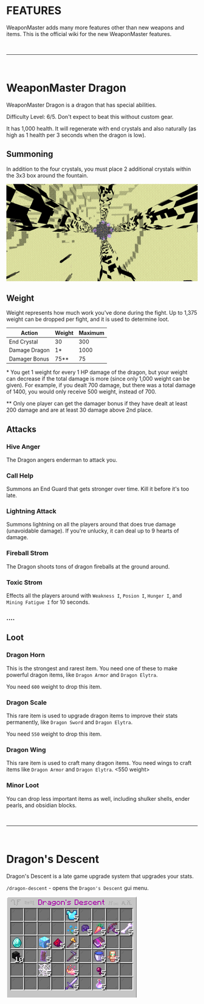 # FEATURES

WeaponMaster adds many more features other than new weapons and items. This is the official wiki for the new WeaponMaster features.

<br/>

---

<br/>

# WeaponMaster Dragon

WeaponMaster Dragon is a dragon that has special abilities. 

Difficulty Level: 6/5. Don't expect to beat this without custom gear.

It has 1,000 health. It will regenerate with end crystals and also naturally (as high as 1 health per 3 seconds when the dragon is low).

## Summoning

In addition to the four crystals, you must place 2 additional crystals within the 3x3 box around the fountain.

![](assets/dragon/dragon_summon.png)

## Weight

Weight represents how much work you've done during the fight. Up to 1,375 weight can be dropped per fight, and it is used to determine loot.

| **Action**        | Weight | Maximum |
| --- | --- | --- |
| End Crystal       | 30     | 300 |
| Damage Dragon     | 1\*    | 1000 |
| Damager Bonus     | 75\*\* | 75 |

\* You get 1 weight for every 1 HP damage of the dragon, but your weight can decrease if the total damage is more (since only 1,000 weight can be given). For example, if you dealt 700 damage, but there was a total damage of 1400, you would only receive 500 weight, instead of 700.

\*\* Only one player can get the damager bonus if they have dealt at least 200 damage and are at least 30 damage above 2nd place.

## Attacks

### Hive Anger

The Dragon angers enderman to attack you.

### Call Help

Summons an End Guard that gets stronger over time. Kill it before it's too late. 

### Lightning Attack

Summons lightning on all the players around that does true damage (unavoidable damage). If you're unlucky, it can deal up to 9 hearts of damage.

### Fireball Strom

The Dragon shoots tons of dragon fireballs at the ground around.

### Toxic Strom

Effects all the players around with `Weakness I`, `Posion I`, `Hunger I`, and `Mining Fatigue I` for 10 seconds.

### ....

## Loot

### Dragon Horn

This is the strongest and rarest item. You need one of these to make powerful dragon items, like `Dragon Armor` and `Dragon Elytra`.

You need `600` weight to drop this item.

### Dragon Scale

This rare item is used to upgrade dragon items to improve their stats permanently, like `Dragon Sword` and `Dragon Elytra`.

You need `550` weight to drop this item.

### Dragon Wing

This rare item is used to craft many dragon items. You need wings to craft items like `Dragon Armor` and `Dragon Elytra`. <550 weight>


### Minor Loot

You can drop less important items as well, including shulker shells, ender pearls, and obsidian blocks.



<br/>

---

<br/>

# Dragon's Descent

Dragon's Descent is a late game upgrade system that upgrades your stats.

`/dragon-descent` - opens the `Dragon's Descent` gui menu.

![A fully maxed out Dragon's Descent](assets/descent/max.png)



